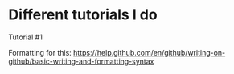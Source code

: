 # Different tutorials I do 

Tutorial #1 


Formatting for this: https://help.github.com/en/github/writing-on-github/basic-writing-and-formatting-syntax

